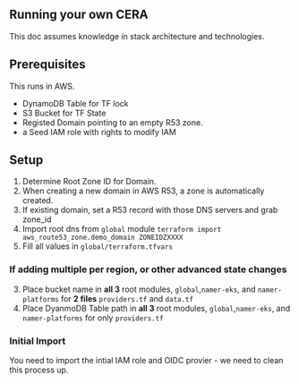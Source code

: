 ## Running your own CERA

This doc assumes knowledge in stack architecture and technologies.

## Prerequisites

This runs in AWS.

- DynamoDB  Table for TF lock
- S3 Bucket for TF State
- Registed Domain pointing to an empty R53 zone.
- a Seed IAM role with rights to modify IAM

## Setup

1) Determine Root Zone ID for Domain.
  1) When creating a new domain in AWS R53, a zone is automatically created.
  2) If existing domain, set a R53 record with those DNS servers and grab zone_id
2) Import root dns from `global` module `terraform import aws_route53_zone.demo_domain ZONEIDZXXXX`
3) Fill all values in `global/terraform.tfvars`

### If adding multiple per region, or other advanced state changes
3) Place bucket name in **all 3** root modules, `global`,`namer-eks`, and `namer-platforms` for **2 files** `providers.tf` and `data.tf`
4) Place DyanmoDB Table path in **all 3** root modules, `global`,`namer-eks`, and `namer-platforms` for only `providers.tf` 

### Initial Import

You need to import the intial IAM role and OIDC provier  - we need to clean this process up.